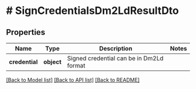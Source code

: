 # # SignCredentialsDm2LdResultDto

## Properties

Name | Type | Description | Notes
------------ | ------------- | ------------- | -------------
**credential** | **object** | Signed credential can be in Dm2Ld format |

[[Back to Model list]](../../README.md#models) [[Back to API list]](../../README.md#endpoints) [[Back to README]](../../README.md)

